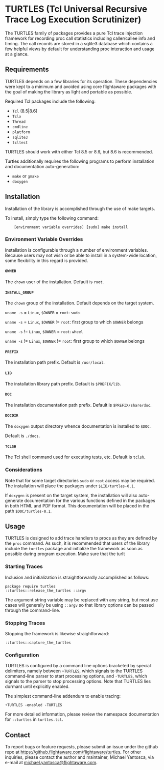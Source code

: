# TURTLES (Tcl Universal Recursive Trace Log Execution Scrutinizer)

The TURTLES family of packages provides a pure Tcl trace injection framework
for recording proc call statistics including caller/callee info and timing.
The call records are stored in a sqlite3 database which contains a few helpful
views by default for understanding proc interaction and usage at a glance.

## Requirements

TURTLES depends on a few libraries for its operation. These dependencies were
kept to a minimum and avoided using core flightaware packages with the goal
of making the library as light and portable as possible.

Required Tcl packages include the following:

- `Tcl` (8.5|8.6)
- `Tclx`
- `Thread`
- `cmdline`
- `platform`
- `sqlite3`
- `tcltest`

TURTLES should work with either Tcl 8.5 or 8.6, but 8.6 is recommended.

Turtles additionally requires the following programs to perform installation
and documentation auto-generation:

- `make` or `gmake`
- `doxygen`

## Installation

Installation of the library is accomplished through the use of make targets.

To install, simply type the following command:

```
    [environment variable overrides] [sudo] make install
```

### Environment Variable Overrides

Installation is configurable through a number of environment variables.
Because users may not wish or be able to install in a system-wide location,
some flexibility in this regard is provided.

#### `OWNER`

The `chown` user of the installation. Default is `root`.

#### `INSTALL_GROUP`

The `chown` group of the installation. Default depends on the target system.

`uname -s` = `Linux`, `$OWNER` = `root`: `sudo`

`uname -s` = `Linux`, `$OWNER` != `root`: first group to which `$OWNER` belongs

`uname -s` != `Linux`, `$OWNER` = `root`: `wheel`

`uname -s` != `Linux`, `$OWNER` != `root`: first group to which `$OWNER` belongs

#### `PREFIX`

The installation path prefix. Default is `/usr/local`.

#### `LIB`

The installation library path prefix. Default is `$PREFIX/lib`.

#### `DOC`

The installation documentation path prefix. Default is `$PREFIX/share/doc`.


#### `DOCDIR`

The `doxygen` output directory whence documentation is installed to `$DOC`.

Default is `./docs`.

#### `TCLSH`

The Tcl shell command used for executing tests, etc. Default is `tclsh`.

### Considerations

Note that for some target directories `sudo` or `root` access may be required.
The installation will place the packages under `$LIB/turtles-0.1`.

If `doxygen` is present on the target system, the installation will also
auto-generate documentation for the various functions defined in the packages
in both HTML and PDF format. This documentation will be placed in the path
`$DOC/turtles-0.1`.

## Usage

TURTLES is designed to add trace handlers to procs as they are defined by
the `proc` command. As such, it is recommended that users of the library
include the `turtles` package and initialize the framework as soon as possible
during program execution. Make sure that the turlt

### Starting Traces

Inclusion and initialization is straightforwardly accomplished as follows:

```
package require turtles
::turtles::release_the_turtles ::argv
```

The argument string variable may be replaced with any string, but most use
cases will generally be using `::argv` so that library options can be passed
through the command-line.

### Stopping Traces

Stopping the framework is likewise straightforward:

```
::turtles::capture_the_turtles
```

### Configuration

TURTLES is configured by a command line options bracketed by special delimiters,
namely between `+TURTLES`, which signals to the TURTLES command-line parser
to start processing options, and `-TURTLES`, which signals to the parser to stop
processing options. Note that TURTLES lies dormant until explicitly enabled.

The simplest command-line addendum to enable tracing:

```
+TURTLES -enabled -TURTLES
```

For more detailed information, please review the namespace documentation for
`::turtles` in `turtles.tcl`.

## Contact

To report bugs or feature requests, please submit an issue under the github
repo at https://github.flightaware.com/flightaware/turtles. For other inquiries,
please contact the author and maintainer, Michael Yantosca, via e-mail at
michael.yantosca@flightaware.com.

